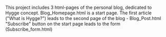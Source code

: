 This project includes 3 html-pages of the personal blog, dedicated to Hygge concept. 
Blog_Homepage.html is a start page. The first article ("What is Hygge?") leads to the second page of the blog - Blog_Post.html
"Subscribe" button on the start page leads to the form (Subscribe_form.html)
